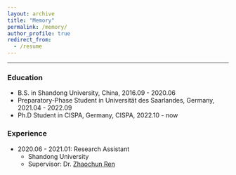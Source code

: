 ```yaml
---
layout: archive
title: "Memory"
permalink: /memory/
author_profile: true
redirect_from:
  - /resume
---
```


-------------------------------------

### Education
* B.S. in Shandong University, China, 2016.09 - 2020.06
* Preparatory-Phase Student in Universität des Saarlandes, Germany, 2021.04 - 2022.09
* Ph.D Student in CISPA, Germany, CISPA, 2022.10 - now

### Experience
* 2020.06 - 2021.01: Research Assistant
  * Shandong University
  * Supervisor: Dr. [Zhaochun Ren](https://renzhaochun.github.io/)
